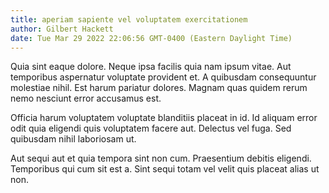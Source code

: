 ```yaml
---
title: aperiam sapiente vel voluptatem exercitationem
author: Gilbert Hackett
date: Tue Mar 29 2022 22:06:56 GMT-0400 (Eastern Daylight Time)
---
```

Quia sint eaque dolore. Neque ipsa facilis quia nam ipsum vitae. Aut temporibus aspernatur voluptate provident et. A quibusdam consequuntur molestiae nihil. Est harum pariatur dolores. Magnam quas quidem rerum nemo nesciunt error accusamus est.

 Officia harum voluptatem voluptate blanditiis placeat in id. Id aliquam error odit quia eligendi quis voluptatem facere aut. Delectus vel fuga. Sed quibusdam nihil laboriosam ut.

 Aut sequi aut et quia tempora sint non cum. Praesentium debitis eligendi. Temporibus qui cum sit est a. Sint sequi totam vel velit quis placeat alias ut non.